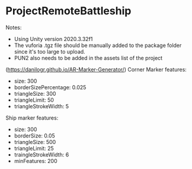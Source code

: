 # ProjectRemoteBattleship

Notes:
- Using Unity version 2020.3.32f1
- The vuforia .tgz file should be manually added to the package folder since it's too large to upload.
- PUN2 also needs to be added in the assets list of the project

(https://danilogr.github.io/AR-Marker-Generator/)
Corner Marker features:
- size: 300
- borderSizePercentage: 0.025
- triangleSize: 300
- triangleLimit: 50
- triangleStrokeWidth: 5

Ship marker features:
- size: 300
- borderSize: 0.05
- triangleSize: 500
- triangleLimit: 25
- traingleStrokeWidth: 6
- minFeatures: 200
